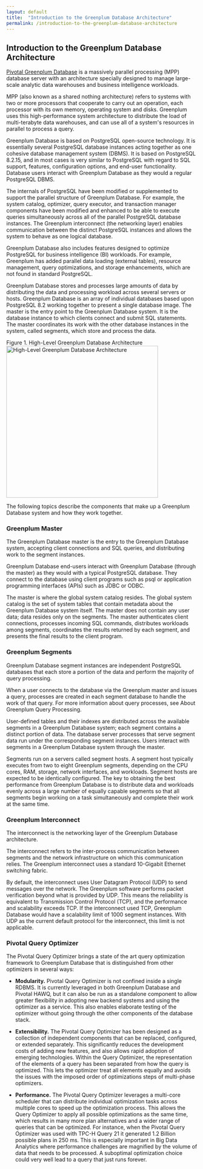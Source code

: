 ```yaml
---
layout: default
title:  "Introduction to the Greenplum Database Architecture"
permalink: /introduction-to-the-greenplum-database-architecture
---
```


<h2 class='inline-header'>Introduction to the Greenplum Database Architecture</h2>

<p><a href="http://greenplum.org">Pivotal Greenplum Database</a> is a massively parallel processing (MPP) database server with an architecture specially designed to manage large-scale analytic data warehouses and business intelligence workloads.</p>

<p>MPP (also known as a shared nothing architecture) refers to systems with two or more processors that cooperate to carry out an operation, each processor with its own memory, operating system and disks. Greenplum uses this high-performance system architecture to distribute the load of multi-terabyte data warehouses, and can use all of a system's resources in parallel to process a query.</p>

<p>Greenplum Database is based on PostgreSQL open-source technology. It is essentially several PostgreSQL database instances acting together as one cohesive database management system (DBMS). It is based on PostgreSQL 8.2.15, and in most cases is very similar to PostgreSQL with regard to SQL support, features, configuration options, and end-user functionality. Database users interact with Greenplum Database as they would a regular PostgreSQL DBMS.</p>

<p>The internals of PostgreSQL have been modified or supplemented to support the parallel structure of Greenplum Database. For example, the system catalog, optimizer, query executor, and transaction manager components have been modified and enhanced to be able to execute queries simultaneously across all of the parallel PostgreSQL database instances. The Greenplum interconnect (the networking layer) enables communication between the distinct PostgreSQL instances and allows the system to behave as one logical database.</p>

<p>Greenplum Database also includes features designed to optimize PostgreSQL for business intelligence (BI) workloads. For example, Greenplum has added parallel data loading (external tables), resource management, query optimizations, and storage enhancements, which are not found in standard PostgreSQL.</p>

<p>Greenplum Database stores and processes large amounts of data by distributing the data and processing workload across several servers or hosts. Greenplum Database is an array of individual databases based upon PostgreSQL 8.2 working together to present a single database image. The master is the entry point to the Greenplum Database system. It is the database instance to which clients connect and submit SQL statements. The master coordinates its work with the other database instances in the system, called segments, which store and process the data.</p>

<p>Figure 1. High-Level Greenplum Database Architecture<br>
<img src="https://raw.githubusercontent.com/greenplum-db/gpdb-sandbox-tutorials/gh-pages/images/highlevel_arch.jpg" width="400" alt="High-Level Greenplum Database Architecture">  </p>

<p>The following topics describe the components that make up a Greenplum Database system and how they work together. </p>

<h3>
<a id="greenplum-master" class="anchor" href="#greenplum-master" aria-hidden="true"><span class="octicon octicon-link"></span></a>Greenplum Master</h3>

<p>The Greenplum Database master is the entry to the Greenplum Database system, accepting client connections and SQL queries, and distributing work to the segment instances.</p>

<p>Greenplum Database end-users interact with Greenplum Database (through the master) as they would with a typical PostgreSQL database. They connect to the database using client programs such as psql or application programming interfaces (APIs) such as JDBC or ODBC.</p>

<p>The master is where the global system catalog resides. The global system catalog is the set of system tables that contain metadata about the Greenplum Database system itself. The master does not contain any user data; data resides only on the segments. The master authenticates client connections, processes incoming SQL commands, distributes workloads among segments, coordinates the results returned by each segment, and presents the final results to the client program.</p>

<h3>
<a id="greenplum-segments" class="anchor" href="#greenplum-segments" aria-hidden="true"><span class="octicon octicon-link"></span></a>Greenplum Segments</h3>

<p>Greenplum Database segment instances are independent PostgreSQL databases that each store a portion of the data and perform the majority of query processing.</p>

<p>When a user connects to the database via the Greenplum master and issues a query, processes are created in each segment database to handle the work of that query. For more information about query processes, see About Greenplum Query Processing.</p>

<p>User-defined tables and their indexes are distributed across the available segments in a Greenplum Database system; each segment contains a distinct portion of data. The database server processes that serve segment data run under the corresponding segment instances. Users interact with segments in a Greenplum Database system through the master.</p>

<p>Segments run on a servers called segment hosts. A segment host typically executes from two to eight Greenplum segments, depending on the CPU cores, RAM, storage, network interfaces, and workloads. Segment hosts are expected to be identically configured. The key to obtaining the best performance from Greenplum Database is to distribute data and workloads evenly across a large number of equally capable segments so that all segments begin working on a task simultaneously and complete their work at the same time.</p>

<h3>
<a id="greenplum-interconnect" class="anchor" href="#greenplum-interconnect" aria-hidden="true"><span class="octicon octicon-link"></span></a>Greenplum Interconnect</h3>

<p>The interconnect is the networking layer of the Greenplum Database architecture.</p>

<p>The interconnect refers to the inter-process communication between segments and the network infrastructure on which this communication relies. The Greenplum interconnect uses a standard 10-Gigabit Ethernet switching fabric.</p>

<p>By default, the interconnect uses User Datagram Protocol (UDP) to send messages over the network. The Greenplum software performs packet verification beyond what is provided by UDP. This means the reliability is equivalent to Transmission Control Protocol (TCP), and the performance and scalability exceeds TCP. If the interconnect used TCP, Greenplum Database would have a scalability limit of 1000 segment instances. With UDP as the current default protocol for the interconnect, this limit is not applicable.</p>

<h3>
<a id="pivotal-query-optimizer" class="anchor" href="#pivotal-query-optimizer" aria-hidden="true"><span class="octicon octicon-link"></span></a>Pivotal Query Optimizer</h3>

<p>The Pivotal Query Optimizer brings a state of the art query optimization framework to Greenplum Database that is distinguished from other optimizers in several ways:</p>

<ul>
<li><p><strong>Modularity.</strong>  Pivotal Query Optimizer is not confined inside a single RDBMS. It is currently leveraged in both Greenplum Database and Pivotal HAWQ, but it can also be run as a standalone component to allow greater flexibility in adopting new backend systems and using the optimizer as a service. This also enables elaborate testing of the optimizer without going through the other components of the database stack.</p></li>
<li><p><strong>Extensibility.</strong>  The Pivotal Query Optimizer has been designed as a collection of independent components that can be replaced, configured, or extended separately. This significantly reduces the development costs of adding new features, and also allows rapid adoption of emerging technologies. Within the Query Optimizer, the representation of the elements of a query has been separated from how the query is optimized. This lets the optimizer treat all elements equally and avoids the issues with the imposed order of optimizations steps of multi-phase optimizers.</p></li>
<li><p><strong>Performance.</strong>  The Pivotal Query Optimizer leverages a multi-core scheduler that can distribute individual optimization tasks across multiple cores to speed up the optimization process. This allows the Query Optimizer to apply all possible optimizations as the same time, which results in many more plan alternatives and a wider range of queries that can be optimized. For instance, when the Pivotal Query Optimizer was used with TPC-H Query 21 it generated 1.2 Billion possible plans in 250 ms. This is especially important in Big Data Analytics where performance challenges are magnified by the volume of data that needs to be processed. A suboptimal optimization choice could very well lead to a query that just runs forever.</p></li>
</ul>

